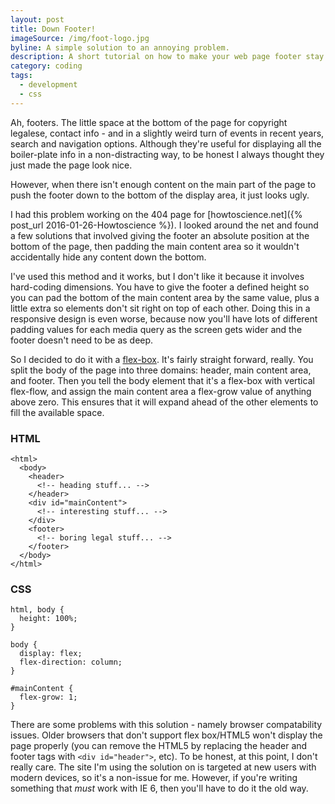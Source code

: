 ```yaml
---
layout: post
title: Down Footer!
imageSource: /img/foot-logo.jpg
byline: A simple solution to an annoying problem.
description: A short tutorial on how to make your web page footer stay down, even when there's not much content on screen
category: coding
tags:
  - development
  - css
---
```


Ah, footers. The little space at the bottom of the page for copyright legalese, contact info - and in a slightly weird turn of events in recent years, search and navigation options. Although they're useful for displaying all the boiler-plate info in a non-distracting way, to be honest I always thought they just made the page look nice.

However, when there isn't enough content on the main part of the page to push the footer down to the bottom of the display area, it just looks ugly.

I had this problem working on the 404 page for [howtoscience.net]({% post_url 2016-01-26-Howtoscience %}). I looked around the net and found a few solutions that involved giving the footer an absolute position at the bottom of the page, then padding the main content area so it wouldn't accidentally hide any content down the bottom.

I've used this method and it works, but I don't like it because it involves hard-coding dimensions. You have to give the footer a defined height so you can pad the bottom of the main content area by the same value, plus a little extra so elements don't sit right on top of each other. Doing this in a responsive design is even worse, because now you'll have lots of different padding values for each media query as the screen gets wider and the footer doesn't need to be as deep.

So I decided to do it with a [flex-box](https://scotch.io/tutorials/a-visual-guide-to-css3-flexbox-properties). It's fairly straight forward, really. You split the body of the page into three domains: header, main content area, and footer. Then you tell the body element that it's a flex-box with vertical flex-flow, and assign the main content area a flex-grow value of anything above zero. This ensures that it will expand ahead of the other elements to fill the available space.

### HTML

```
<html>
  <body>
    <header>
      <!-- heading stuff... -->
    </header>
    <div id="mainContent">
      <!-- interesting stuff... -->
    </div>
    <footer>
      <!-- boring legal stuff... -->
    </footer>
  </body>
</html>
```

### CSS

```
html, body {
  height: 100%;
}

body {
  display: flex;
  flex-direction: column;
}

#mainContent {
  flex-grow: 1;
}
```

There are some problems with this solution - namely browser compatability issues. Older browsers that don't support flex box/HTML5 won't display the page properly (you can remove the HTML5 by replacing the header and footer tags with `<div id="header">`, etc). To be honest, at this point, I don't really care. The site I'm using the solution on is targeted at new users with modern devices, so it's a non-issue for me. However, if you're writing something that _must_ work with IE 6, then you'll have to do it the old way.
